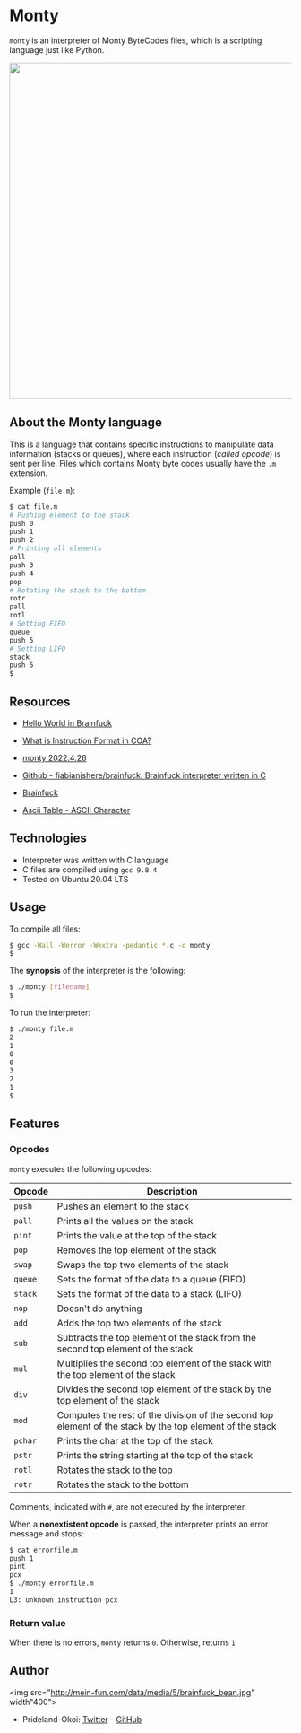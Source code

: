 # Monty

`monty` is an interpreter of Monty ByteCodes files, which is a scripting language just like Python.

<img src="https://pbs.twimg.com/media/CFYYWy6UEAE9Ow-.png" width="600">

## About the Monty language
This is a language that contains specific instructions to manipulate data information (stacks or queues), where each instruction (*called opcode*) is sent per line. Files which contains Monty byte codes usually have the `.m` extension.

Example (`file.m`):
```bash
$ cat file.m
# Pushing element to the stack
push 0
push 1
push 2
# Printing all elements
pall
push 3
push 4
pop
# Rotating the stack to the bottom
rotr
pall
rotl
# Setting FIFO
queue
push 5
# Setting LIFO
stack
push 5
$
```

## Resources

* [Hello World in Brainfuck](https://youtu.be/0nY80P5QFgo)



* [What is Instruction Format in COA?](https://youtu.be/jTa0w-MxFJE)



* [monty 2022.4.26](https://pypi.org/project/monty/)



* [Github - fiabianishere/brainfuck: Brainfuck interpreter written in C](https://github.com/fabianishere/brainfuck)



* [Brainfuck](https://en.wikipedia.org/wiki/Brainfuck)



* [Ascii Table - ASCII Character](www.asciitable.com)

## Technologies
* Interpreter was written with C language
* C files are compiled using `gcc 9.8.4`
* Tested on Ubuntu 20.04 LTS

## Usage
To compile all files:

```bash
$ gcc -Wall -Werror -Wextra -pedantic *.c -o monty
$
```

The **synopsis** of the interpreter is the following:

```bash
$ ./monty [filename]
$
```

To run the interpreter:

```bash
$ ./monty file.m
2
1
0
0
3
2
1
$
```

## Features
### Opcodes
`monty` executes the following opcodes:

| Opcode | Description |
| -------- | ----------- |
| `push` | Pushes an element to the stack |
| `pall` | Prints all the values on the stack |
| `pint` | Prints the value at the top of the stack |
| `pop` | Removes the top element of the stack |
| `swap` | Swaps the top two elements of the stack |
| `queue` | Sets the format of the data to a queue (FIFO) |
| `stack` | Sets the format of the data to a stack (LIFO) |
| `nop` | Doesn't do anything |
| `add` | Adds the top two elements of the stack |
| `sub` | Subtracts the top element of the stack from the second top element of the stack |
| `mul` | Multiplies the second top element of the stack with the top element of the stack |
| `div` | Divides the second top element of the stack by the top element of the stack |
| `mod` | Computes the rest of the division of the second top element of the stack by the top element of the stack |
| `pchar` | Prints the char at the top of the stack |
| `pstr` | Prints the string starting at the top of the stack |
| `rotl` | Rotates the stack to the top |
| `rotr` | Rotates the stack to the bottom |

Comments, indicated with `#`, are not executed by the interpreter.

When a **nonextistent opcode** is passed, the interpreter prints an error message and stops:

```bash
$ cat errorfile.m
push 1
pint
pcx
$ ./monty errorfile.m
1
L3: unknown instruction pcx
```

### Return value
When there is no errors, `monty` returns `0`. Otherwise, returns `1`

## Author
<img src="http://mein-fun.com/data/media/5/brainfuck_bean.jpg" width"400">

* Prideland-Okoi: [Twitter](https://twitter.com/pridemyhero) - [GitHub](https://github.com/prideland-okoi)
